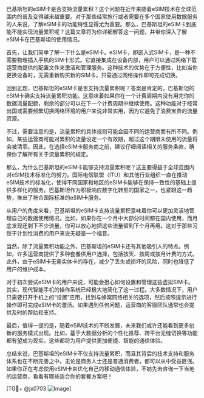 巴基斯坦的eSIM卡是否支持流量累积？这个问题在近年来随着eSIM技术在全球范围内的普及变得越来越重要。对于那些经常旅行或者需要在多个国家使用数据服务的人来说，了解eSIM卡的功能特性显得尤为重要。那么，巴基斯坦的eSIM卡到底能不能实现流量累积呢？这篇文章将为你详细解答这一问题，并带你深入了解eSIM卡在巴基斯坦的使用情况。

首先，让我们简单了解一下什么是eSIM卡。eSIM卡，即嵌入式SIM卡，是一种不需要物理插入手机的SIM卡形式。它直接集成在设备内部，用户可以通过网络下载运营商提供的配置文件来激活和管理服务。这种技术的优势在于方便性，比如当你更换设备时，无需重新购买新的SIM卡，只需通过网络操作即可完成切换。

回到正题，巴基斯坦的eSIM卡是否支持流量累积呢？答案是肯定的。巴基斯坦的eSIM卡确实支持流量累积功能。这意味着如果你在一个计费周期内没有用完你的数据流量配额，剩余的部分可以在下一个计费周期中继续使用。这种功能对于经常出国或需要频繁切换网络环境的用户来说非常实用，因为它避免了浪费宝贵的流量资源。

不过，需要注意的是，流量累积的具体规则可能会因不同的运营商而有所不同。例如，某些运营商可能对累积的流量设定一个有效期，超过这个期限未使用的流量将会被清零。因此，在选择eSIM卡服务商之前，建议仔细阅读相关的服务条款，确保你了解所有关于流量累积的规定。

那么，为什么巴基斯坦的eSIM卡能够支持流量累积呢？这主要得益于全球范围内对eSIM技术标准化的努力。国际电信联盟（ITU）和其他行业组织一直在推动eSIM技术的标准化，使得不同国家和地区的eSIM卡能够在保持一致性的基础上提供多样化的服务。巴基斯坦作为积极响应数字化转型的国家之一，也紧跟这一趋势，推出了符合国际标准的eSIM卡服务。

从用户的角度来看，巴基斯坦的eSIM卡支持流量累积意味着你可以更加灵活地管理自己的数据使用情况。比如，如果你在一个月中大部分时间都在国内使用，而月底发现还剩下不少流量，你可以放心地把这些流量留到下个月再用。这对于那些习惯于计划性消费的用户来说无疑是一个福音。

当然，除了流量累积功能之外，巴基斯坦的eSIM卡还有其他吸引人的特点。例如，许多运营商提供了多种套餐供用户选择，包括按天、按周或按月计费的方式。此外，由于eSIM卡无需实体卡的存在，减少了丢失或损坏的风险，同时也降低了用户的维护成本。

对于初次尝试eSIM卡的用户来说，可能会担心如何设置和管理这些虚拟SIM卡。其实，现代智能手机的操作系统已经极大地简化了这一过程。大多数情况下，用户只需要打开手机上的“设置”应用，找到与蜂窝网络相关的选项，然后按照提示进行操作即可完成eSIM卡的激活。如果遇到任何问题，运营商的客服团队通常也会提供及时的帮助和支持。

最后，值得一提的是，随着eSIM技术的不断发展，未来我们或许还能看到更多创新的服务模式出现。比如，基于大数据分析的个性化推荐、跨平台无缝切换等功能都有望成为现实。这些都将为用户提供更加便捷、智能的通信体验。

总结来说，巴基斯坦的eSIM卡不仅支持流量累积，而且其背后的技术支持和服务体系也在不断完善之中。无论是商务人士还是普通消费者，都可以从中受益匪浅。如果你正在考虑使用eSIM卡来优化自己的移动通信体验，不妨先去咨询一下当地的运营商，看看有哪些适合你的套餐方案吧！

[TG💪+ @jx0703 ![Image](https://github.com/user-attachments/assets/dbca1d08-cadb-493c-b0ec-ad6f7a83f270)]
